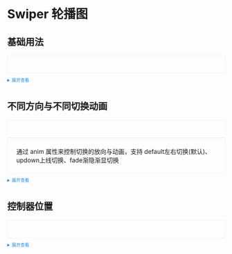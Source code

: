 <script setup>
import Default from './default.vue'
import Updown from './updown.vue'
import Address from './address.vue'
</script>
<style>
  .example{
      border: 1px solid #f5f5f5;
      border-radius: 5px;
      padding:20px
  }
  .tass-button {
      margin:10px 5px;
  }
  
  details > summary:first-of-type {
      font-size: 10px;
      padding: 8px 0;
      cursor: pointer;
      color: #1989fa;
  }
</style>
# Swiper 轮播图
## 基础用法

<div class='example'>
  <Default></Default>
</div>

<details>
<summary>展开查看</summary>

```vue
<template>
  <tass-carousel v-model="active1">
    <tass-carousel-item id="1">
      <div style="color: white;text-align: center;width:100%;height:300px;line-height:300px;background-color:#009688;">条目一</div>
    </tass-carousel-item>
    <tass-carousel-item id="2">
      <div style="color: white;text-align: center;width:100%;height:300px;line-height:300px;background-color:#5FB878;">条目二</div>
    </tass-carousel-item>
    <tass-carousel-item id="3">
      <div style="color: white;text-align: center;width:100%;height:300px;line-height:300px;background-color:#FFB800;">条目三</div>
    </tass-carousel-item>
    <tass-carousel-item id="4">
      <div style="color: white;text-align: center;width:100%;height:300px;line-height:300px;background-color:#FF5722;">条目四</div>
    </tass-carousel-item>
  </tass-carousel>
</template>

<script>
import { ref } from 'vue'

export default {
  setup() {

    const active1 = ref("1")

    return {
      active1
    }
  }
}
</script>

```
</details>

## 不同方向与不同切换动画
<div class=example>
  <Updown></Updown>
</div>
<div class=example>
通过 anim 属性来控制切换的放向与动画，支持 default左右切换(默认)、updown上线切换、fade渐隐渐显切换
</div>
<details>
<summary>展开查看</summary>

```vue
<template>
  <div style="display:flex;justify-content: space-around;flex-wrap:wrap">
  <tass-carousel v-model="activeAnmi1" anim="updown" style="display:inline-block;width:32%" :autoplay="true">
    <tass-carousel-item id="1">
      <div style="color: white;text-align: center;width:100%;height:300px;line-height:300px;background-color:#009688;">条目一</div>
    </tass-carousel-item>
    <tass-carousel-item id="2">
      <div style="color: white;text-align: center;width:100%;height:300px;line-height:300px;background-color:#5FB878;">条目二</div>
    </tass-carousel-item>
    <tass-carousel-item id="3">
      <div style="color: white;text-align: center;width:100%;height:300px;line-height:300px;background-color:#FFB800;">条目三</div>
    </tass-carousel-item>
    <tass-carousel-item id="4">
      <div style="color: white;text-align: center;width:100%;height:300px;line-height:300px;background-color:#FF5722;">条目四</div>
    </tass-carousel-item>
  </tass-carousel>
  <tass-carousel v-model="activeAnmi2" style="width:32%">
    <tass-carousel-item id="1">
      <div style="color: white;text-align: center;width:100%;height:300px;line-height:300px;background-color:#009688;">条目一</div>
    </tass-carousel-item>
    <tass-carousel-item id="2">
      <div style="color: white;text-align: center;width:100%;height:300px;line-height:300px;background-color:#5FB878;">条目二</div>
    </tass-carousel-item>
    <tass-carousel-item id="3">
      <div style="color: white;text-align: center;width:100%;height:300px;line-height:300px;background-color:#FFB800;">条目三</div>
    </tass-carousel-item>
    <tass-carousel-item id="4">
      <div style="color: white;text-align: center;width:100%;height:300px;line-height:300px;background-color:#FF5722;">条目四</div>
    </tass-carousel-item>
  </tass-carousel>
  <tass-carousel v-model="activeAnmi3" anim="fade" style="width:32%;">
    <tass-carousel-item id="1">
      <div style="color: white;text-align: center;width:100%;height:300px;line-height:300px;background-color:#009688;">条目一</div>
    </tass-carousel-item>
    <tass-carousel-item id="2">
      <div style="color: white;text-align: center;width:100%;height:300px;line-height:300px;background-color:#5FB878;">条目二</div>
    </tass-carousel-item>
    <tass-carousel-item id="3">
      <div style="color: white;text-align: center;width:100%;height:300px;line-height:300px;background-color:#FFB800;">条目三</div>
    </tass-carousel-item>
    <tass-carousel-item id="4">
      <div style="color: white;text-align: center;width:100%;height:300px;line-height:300px;background-color:#FF5722;">条目四</div>
    </tass-carousel-item>
  </tass-carousel>
  </div>
</template>

<script>
import { ref } from 'vue'

export default {
  setup() {
    const activeAnmi1 = ref("1")
    const activeAnmi2 = ref("1")
    const activeAnmi3 = ref("1")
    return {
      activeAnmi1,activeAnmi2,activeAnmi3,activeAnmi4
    }
  }
}
</script>
```
</details>

## 控制器位置
<div class="example">
    <Address></Address>
</div>

<details>
<summary>展开查看</summary>

```vue
<template>
  <tass-carousel v-model="active3" indicator="outside">
    <tass-carousel-item id="1">
      <div style="color: white;text-align: center;width:100%;height:300px;line-height:300px;background-color:#009688;">条目一</div>
    </tass-carousel-item>
    <tass-carousel-item id="2">
      <div style="color: white;text-align: center;width:100%;height:300px;line-height:300px;background-color:#5FB878;">条目二</div>
    </tass-carousel-item>
    <tass-carousel-item id="3">
      <div style="color: white;text-align: center;width:100%;height:300px;line-height:300px;background-color:#FFB800;">条目三</div>
    </tass-carousel-item>
    <tass-carousel-item id="4">
      <div style="color: white;text-align: center;width:100%;height:300px;line-height:300px;background-color:#FF5722;">条目四</div>
    </tass-carousel-item>
  </tass-carousel>
</template>

<script>
import { ref } from 'vue'

export default {
  setup() {

    const active3 = ref("1")

    return {
      active3
    }
  }
}
</script>

```

</details>